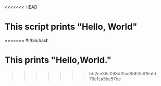 <<<<<<< HEAD
# This script prints "Hello, World"
=======
#!/bin/bash
# This prints "Hello,World."
>>>>>>> bb2ee38c068df0ad6863c615bfd78c1ca5be57be
